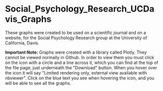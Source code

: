 # Social_Psychology_Research_UCDavis_Graphs

These graphs were created to be used on a scientific journal and on a website, for the Social Psychology Research group at the University of California, Davis. 

**Important Note:** Graphs were created with a library called Plotly. They cannot be viewed normally in Github. In order to view them you must click on the icon with a circle and a line across it, which you can find at the top of the file page, just underneath the "Download" button. When you hover over the icon it will say "Limited rendering only, external view available with nbviewer". Click on the blue text you see when hovering the icon, and you will be able to see all the graphs.
